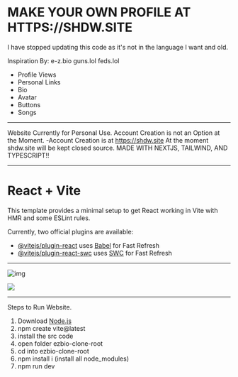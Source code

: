# MAKE YOUR OWN PROFILE AT HTTPS://SHDW.SITE
I have stopped updating this code as it's not in the language I want and old.


Inspiration By: e-z.bio guns.lol feds.lol 

- Profile Views
- Personal Links
- Bio
- Avatar
- Buttons
- Songs

-----------
Website Currently for Personal Use.
Account Creation is not an Option at the Moment.
-Account Creation is at https://shdw.site
At the moment shdw.site will be kept closed source.
MADE WITH NEXTJS, TAILWIND, AND TYPESCRIPT!!

-----------

# React + Vite

This template provides a minimal setup to get React working in Vite with HMR and some ESLint rules.

Currently, two official plugins are available:

- [@vitejs/plugin-react](https://github.com/vitejs/vite-plugin-react/blob/main/packages/plugin-react/README.md) uses [Babel](https://babeljs.io/) for Fast Refresh
- [@vitejs/plugin-react-swc](https://github.com/vitejs/vite-plugin-react-swc) uses [SWC](https://swc.rs/) for Fast Refresh

----------------------------------
![img](https://i.imgur.com/2OSRybO.png)



![](https://i.imgur.com/p55VMQd.png)



----------------------------------
Steps to Run Website.

1. Download [Node.js](https://nodejs.org/en)
2.  npm create vite@latest
3. install the src code
4. open folder ezbio-clone-root
5. cd into ezbio-clone-root
6. npm install i (install all node_modules)
7. npm run dev
